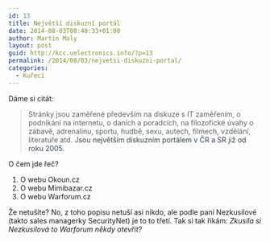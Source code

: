 ```yaml
---
id: 13
title: Největší diskuzní portál
date: 2014-08-03T08:40:33+01:00
author: Martin Maly
layout: post
guid: http://kcc.uelectronics.info/?p=13
permalink: /2014/08/03/nejvetsi-diskuzni-portal/
categories:
  - Kuřecí
---
```

Dáme si citát:

> Stránky jsou zaměřené především na diskuze s IT zaměřením, o podnikání na internetu, o daních a poradcích, na filozofické úvahy o zábavě, adrenalinu, sportu, hudbě, sexu, autech, filmech, vzdělání, literatuře atd. J<span style="color: #37404e;">sou největším diskuzním portálem v ČR a SR již od roku 2005.</span>

O čem jde řeč?

  1. O webu Okoun.cz
  2. O webu Mimibazar.cz
  3. O webu Warforum.cz

Že netušíte? No, z toho popisu netuší asi nikdo, ale podle paní Nezkusilové (takto sales managerky SecurityNet) je to to třetí. Tak si tak říkám: _Zkusila si Nezkusilová to Warforum někdy otevřít?_